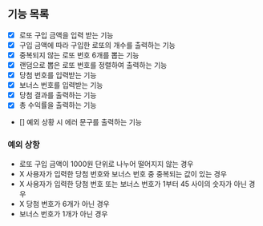 ## 기능 목록
- [X] 로또 구입 금액을 입력 받는 기능
- [X] 구입 금액에 따라 구입한 로또의 개수를 출력하는 기능
- [X] 중복되지 않는 로또 번호 6개를 뽑는 기능
- [X] 랜덤으로 뽑은 로또 번호를 정렬하여 출력하는 기능
- [X] 당첨 번호를 입력받는 기능
- [X] 보너스 번호를 입력받는 기능
- [X] 당첨 결과를 출력하는 기능
- [X] 총 수익률을 출력하는 기능
- [] 예외 상황 시 에러 문구를 출력하는 기능

### 예외 상항
- 로또 구입 금액이 1000원 단위로 나누어 떨어지지 않는 경우
- X 사용자가 입력한 당첨 번호와 보너스 번호 중 중복되는 값이 있는 경우
- X 사용자가 입력한 당첨 번호 또는 보너스 번호가 1부터 45 사이의 숫자가 아닌 경우
- X 당첨 번호가 6개가 아닌 경우
- 보너스 번호가 1개가 아닌 경우
